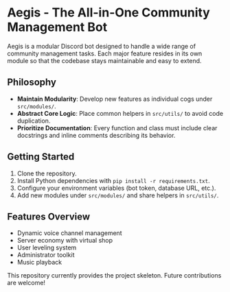 # Aegis - The All-in-One Community Management Bot

Aegis is a modular Discord bot designed to handle a wide range of community management tasks. Each major feature resides in its own module so that the codebase stays maintainable and easy to extend.

## Philosophy

- **Maintain Modularity**: Develop new features as individual cogs under `src/modules/`.
- **Abstract Core Logic**: Place common helpers in `src/utils/` to avoid code duplication.
- **Prioritize Documentation**: Every function and class must include clear docstrings and inline comments describing its behavior.

## Getting Started

1. Clone the repository.
2. Install Python dependencies with `pip install -r requirements.txt`.
3. Configure your environment variables (bot token, database URL, etc.).
4. Add new modules under `src/modules/` and share helpers in `src/utils/`.

## Features Overview

- Dynamic voice channel management
- Server economy with virtual shop
- User leveling system
- Administrator toolkit
- Music playback

This repository currently provides the project skeleton. Future contributions are welcome!
